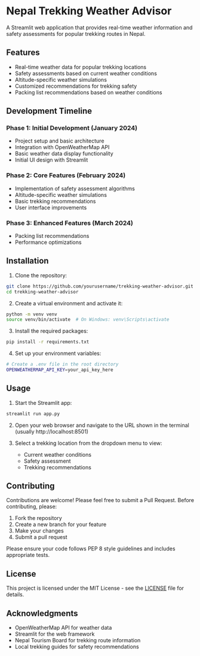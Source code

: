 # Nepal Trekking Weather Advisor

A Streamlit web application that provides real-time weather information and safety assessments for popular trekking routes in Nepal.

## Features

- Real-time weather data for popular trekking locations
- Safety assessments based on current weather conditions
- Altitude-specific weather simulations
- Customized recommendations for trekking safety
- Packing list recommendations based on weather conditions

## Development Timeline

### Phase 1: Initial Development (January 2024)
- Project setup and basic architecture
- Integration with OpenWeatherMap API
- Basic weather data display functionality
- Initial UI design with Streamlit

### Phase 2: Core Features (February 2024)
- Implementation of safety assessment algorithms
- Altitude-specific weather simulations
- Basic trekking recommendations
- User interface improvements

### Phase 3: Enhanced Features (March 2024)
- Packing list recommendations
- Performance optimizations

## Installation

1. Clone the repository:
```bash
git clone https://github.com/yourusername/trekking-weather-advisor.git
cd trekking-weather-advisor
```

2. Create a virtual environment and activate it:
```bash
python -m venv venv
source venv/bin/activate  # On Windows: venv\Scripts\activate
```

3. Install the required packages:
```bash
pip install -r requirements.txt
```

4. Set up your environment variables:
```bash
# Create a .env file in the root directory
OPENWEATHERMAP_API_KEY=your_api_key_here
```

## Usage

1. Start the Streamlit app:
```bash
streamlit run app.py
```

2. Open your web browser and navigate to the URL shown in the terminal (usually http://localhost:8501)

3. Select a trekking location from the dropdown menu to view:
   - Current weather conditions
   - Safety assessment
   - Trekking recommendations
     
## Contributing

Contributions are welcome! Please feel free to submit a Pull Request. Before contributing, please:

1. Fork the repository
2. Create a new branch for your feature
3. Make your changes
4. Submit a pull request

Please ensure your code follows PEP 8 style guidelines and includes appropriate tests.

## License

This project is licensed under the MIT License - see the [LICENSE](LICENSE) file for details.

## Acknowledgments

- OpenWeatherMap API for weather data
- Streamlit for the web framework
- Nepal Tourism Board for trekking route information
- Local trekking guides for safety recommendations 
